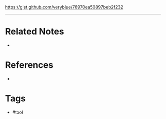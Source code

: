 https://gist.github.com/veryblue/76970ea50897beb2f232

---
# Related Notes
- 

# References
- 

# Tags
- #tool 
